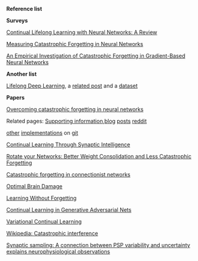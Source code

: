 
**Reference list**

**Surveys**

[Continual Lifelong Learning with Neural Networks: A Review](https://arxiv.org/abs/1802.07569)

[Measuring Catastrophic Forgetting in Neural Networks](https://arxiv.org/abs/1708.02072)

[An Empirical Investigation of Catastrophic Forgetting in Gradient-Based Neural Networks](https://arxiv.org/abs/1312.6211)

**Another list**

[Lifelong Deep Learning](http://continuousai.com/), a [related post](https://medium.com/@vlomonaco/why-continuous-learning-is-the-key-towards-machine-intelligence-1851cb57c308) and a [dataset](https://medium.com/@vlomonaco/core50-a-new-dataset-and-benchmark-for-continuous-lifelong-deep-learning-73b6f1e7062f)

**Papers**

[Overcoming catastrophic forgetting in neural networks](https://arxiv.org/abs/1612.00796)

Related pages:
[Supporting information](http://www.pnas.org/content/suppl/2017/03/14/1611835114.DCSupplemental/pnas.201611835SI.pdf),[blog](https://rylanschaeffer.github.io/content/research/overcoming_catastrophic_forgetting/main.html)
[posts](https://deepmind.com/blog/enabling-continual-learning-in-neural-networks/)
[reddit](https://www.reddit.com/r/MachineLearning/comments/60covg/d_explanation_of_deepminds_overcoming/)

[other](https://github.com/ariseff/overcoming-catastrophic)
[implementations](https://github.com/okdshin/chainer-EWC)
on [git](https://github.com/stokesj/EWC)

[Continual Learning Through Synaptic Intelligence](https://arxiv.org/abs/1703.04200)

[Rotate your Networks: Better Weight Consolidation and Less Catastrophic Forgetting](https://arxiv.org/abs/1802.02950)

[Catastrophic forgetting in connectionist networks](http://citeseerx.ist.psu.edu/viewdoc/download?doi=10.1.1.469.8422&rep=rep1&type=pdf)

[Optimal Brain Damage](http://yann.lecun.com/exdb/publis/pdf/lecun-90b.pdf)

[Learning Without Forgetting](https://arxiv.org/abs/1606.09282https://openreview.net/forum?id=BkQqq0gRb&noteId=HkqVEkTHM)

[Continual Learning in Generative Adversarial Nets](https://arxiv.org/abs/1705.08395)

[Variational Continual Learning](https://arxiv.org/abs/1710.10628)

[Wikipedia: Catastrophic interference](https://en.wikipedia.org/wiki/Catastrophic_interference)

[ Synaptic sampling: A connection between PSP variability and uncertainty explains neurophysiological observations](https://arxiv.org/abs/1505.04544)
